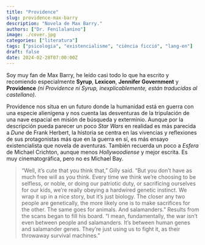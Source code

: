 ```yaml
---
title: "Providence"
slug: providence-max-barry
description: "Novela de Max Barry."
authors: ["Dr. Fenilalanino"]
image: ./cover.jpg
categories: ["literatura"]
tags: ["psicologia", "existencialisme", "ciència ficció", "lang-en"]
draft: false
date: 2024-02-28T07:00:00Z
---
```


Soy muy fan de Max Barry, he leído casi todo lo que ha escrito y recomiendo especialmente **Syrup**, **Lexicon**, **Jennifer Government** y **Providence** *(ni Providence ni Syrup, inexplicablemente, están traducidas al castellano)*.

Providence nos situa en un futuro donde la humanidad está en guerra con una especie alienígena y nos cuenta las desventuras de la tripulación de una nave espacial en misión de búsqueda y exterminio. Aunque por la descripción pueda parecer un poco *Star Wars* en realidad es más parecida a *Dune* de Frank Herbert, la historia se centra en las vivencias y reflexiones de sus protagonistas más que en la guerra en sí, es más ensayo existencialista que novela de aventuras. También recuerda un poco a *Esfera* de Michael Crichton, aunque menos *Hollywoodiense* y mejor escrita. Es muy cinematográfica, pero no es Michael Bay.


> “Well, it’s cute that you think that,” Gilly said. “But you don’t have as much free will as you think. Every time we think we’re choosing to be selfless, or noble, or doing our patriotic duty, or sacrificing ourselves for our kids, we’re really obeying a hardwired genetic instinct. We wrap it up in a nice story, but it’s just biology. The closer any two people are genetically, the more likely one is to make sacrifices for the other. The same goes for animals. And salamanders.” Results from the scans began to fill his board. “I mean, fundamentally, the war isn’t even between people and salamanders. It’s between human genes and salamander genes. They’re just using us to fight it, as their throwaway survival machines.”
